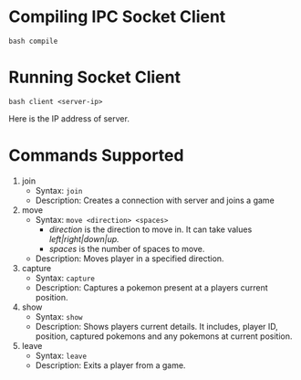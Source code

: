 # Compiling IPC Socket Client

```
bash compile
```

# Running Socket Client
```
bash client <server-ip>
```
Here <server-ip> is the IP address of server.

# Commands Supported
1. join 
    * Syntax: `join`
    * Description: Creates a connection with server and joins a game
2. move
    * Syntax: `move <direction> <spaces>` 
        * _direction_ is the direction to move in. It can take values _left|right|down|up._
        * _spaces_ is the number of spaces to move.
    * Description: Moves player in a specified direction.
3. capture
    * Syntax: `capture`
    * Description: Captures a pokemon present at a players current position.
4. show
    * Syntax: `show`
    * Description: Shows players current details. It includes, player ID, position, 
                   captured pokemons and any pokemons at current position.
5. leave
    * Syntax: `leave`
    * Description: Exits a player from a game.
        
